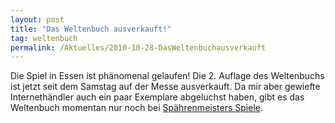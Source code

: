 ```yaml
---
layout: post
title: "Das Weltenbuch ausverkauft!"
tag: weltenbuch
permalink: /Aktuelles/2010-10-28-DasWeltenbuchausverkauft
---
```


<p>Die Spiel in Essen ist ph&auml;nomenal gelaufen! Die 2. Auflage des Weltenbuchs ist jetzt seit dem Samstag auf der Messe ausverkauft. Da mir aber gewiefte Interneth&auml;ndler auch ein paar Exemplare abgeluchst haben, gibt es das Weltenbuch momentan nur noch bei <a href="http://shop.strato.de/epages/15455106.sf/?ObjectPath=/Shops/15455106/Products/JCW01">Sp&auml;hrenmeisters Spiele</a>.</p>

